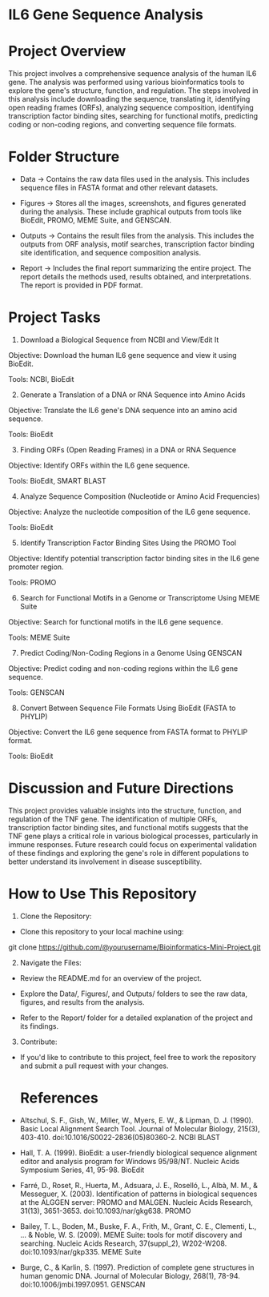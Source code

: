 # IL6 Gene Sequence Analysis

# Project Overview
This project involves a comprehensive sequence analysis of the human IL6 gene. The analysis was performed using various bioinformatics tools to explore the gene's structure, function, and regulation. The steps involved in this analysis include downloading the sequence, translating it, identifying open reading frames (ORFs), analyzing sequence composition, identifying transcription factor binding sites, searching for functional motifs, predicting coding or non-coding regions, and converting sequence file formats.

# Folder Structure
* Data ->
Contains the raw data files used in the analysis. This includes sequence files in FASTA format and other relevant datasets.

* Figures ->
Stores all the images, screenshots, and figures generated during the analysis. These include graphical outputs from tools like BioEdit, PROMO, MEME Suite, and GENSCAN.

* Outputs ->
Contains the result files from the analysis. This includes the outputs from ORF analysis, motif searches, transcription factor binding site identification, and sequence composition analysis.

* Report ->
Includes the final report summarizing the entire project. The report details the methods used, results obtained, and interpretations. The report is provided in PDF format.

# Project Tasks
1.  Download a Biological Sequence from NCBI and View/Edit It
   
Objective: Download the human IL6 gene sequence and view it using BioEdit.

Tools: NCBI, BioEdit

2.  Generate a Translation of a DNA or RNA Sequence into Amino Acids

Objective: Translate the IL6 gene's DNA sequence into an amino acid sequence.

Tools: BioEdit

3.  Finding ORFs (Open Reading Frames) in a DNA or RNA Sequence

Objective: Identify ORFs within the IL6 gene sequence.

Tools: BioEdit, SMART BLAST

4.  Analyze Sequence Composition (Nucleotide or Amino Acid Frequencies)

Objective: Analyze the nucleotide composition of the IL6 gene sequence.

Tools: BioEdit

5.  Identify Transcription Factor Binding Sites Using the PROMO Tool

Objective: Identify potential transcription factor binding sites in the IL6 gene promoter region.

Tools: PROMO

6.  Search for Functional Motifs in a Genome or Transcriptome Using MEME Suite

Objective: Search for functional motifs in the IL6 gene sequence.

Tools: MEME Suite

7.  Predict Coding/Non-Coding Regions in a Genome Using GENSCAN

Objective: Predict coding and non-coding regions within the IL6 gene sequence.

Tools: GENSCAN

8.  Convert Between Sequence File Formats Using BioEdit (FASTA to PHYLIP)

Objective: Convert the IL6 gene sequence from FASTA format to PHYLIP format.

Tools: BioEdit

# Discussion and Future Directions

This project provides valuable insights into the structure, function, and regulation of the TNF gene. The identification of multiple ORFs, transcription factor binding sites, and functional motifs suggests that the TNF gene plays a critical role in various biological processes, particularly in immune responses. Future research could focus on experimental validation of these findings and exploring the gene's role in different populations to better understand its involvement in disease susceptibility.

# How to Use This Repository

1. Clone the Repository:

* Clone this repository to your local machine using:

git clone https://github.com/@yourusername/Bioinformatics-Mini-Project.git

2. Navigate the Files:

* Review the README.md for an overview of the project.

* Explore the Data/, Figures/, and Outputs/ folders to see the raw data, figures, and results from the analysis.

* Refer to the Report/ folder for a detailed explanation of the project and its findings.

3. Contribute:
   
* If you'd like to contribute to this project, feel free to work the repository and submit a pull request with your changes.

  # References

* Altschul, S. F., Gish, W., Miller, W., Myers, E. W., & Lipman, D. J. (1990). Basic Local Alignment Search Tool. Journal of Molecular Biology, 215(3), 403-410. doi:10.1016/S0022-2836(05)80360-2. NCBI BLAST

* Hall, T. A. (1999). BioEdit: a user-friendly biological sequence alignment editor and analysis program for Windows 95/98/NT. Nucleic Acids Symposium Series, 41, 95-98. BioEdit

* Farré, D., Roset, R., Huerta, M., Adsuara, J. E., Roselló, L., Albà, M. M., & Messeguer, X. (2003). Identification of patterns in biological sequences at the ALGGEN server: PROMO and MALGEN. Nucleic Acids Research, 31(13), 3651-3653. doi:10.1093/nar/gkg638. PROMO

* Bailey, T. L., Boden, M., Buske, F. A., Frith, M., Grant, C. E., Clementi, L., ... & Noble, W. S. (2009). MEME Suite: tools for motif discovery and searching. Nucleic Acids Research, 37(suppl_2), W202-W208. doi:10.1093/nar/gkp335. MEME Suite

* Burge, C., & Karlin, S. (1997). Prediction of complete gene structures in human genomic DNA. Journal of Molecular Biology, 268(1), 78-94. doi:10.1006/jmbi.1997.0951. GENSCAN
